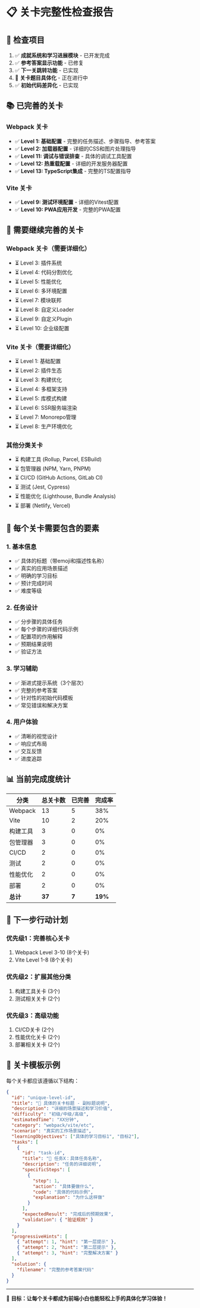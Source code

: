 # 📋 关卡完整性检查报告

## 🎯 检查项目

1. ✅ **成就系统和学习进展模块** - 已开发完成
2. ✅ **参考答案显示功能** - 已修复
3. ✅ **下一关跳转功能** - 已实现
4. 🔄 **关卡题目具体化** - 正在进行中
5. ✅ **初始代码差异化** - 已实现

## 📚 已完善的关卡

### Webpack 关卡
- ✅ **Level 1: 基础配置** - 完整的任务描述、步骤指导、参考答案
- ✅ **Level 2: 加载器配置** - 详细的CSS和图片处理指导
- ✅ **Level 11: 调试与错误排查** - 具体的调试工具配置
- ✅ **Level 12: 热重载配置** - 详细的开发服务器配置
- ✅ **Level 13: TypeScript集成** - 完整的TS配置指导

### Vite 关卡
- ✅ **Level 9: 测试环境配置** - 详细的Vitest配置
- ✅ **Level 10: PWA应用开发** - 完整的PWA配置

## 🔄 需要继续完善的关卡

### Webpack 关卡（需要详细化）
- ⏳ Level 3: 插件系统
- ⏳ Level 4: 代码分割优化  
- ⏳ Level 5: 性能优化
- ⏳ Level 6: 多环境配置
- ⏳ Level 7: 模块联邦
- ⏳ Level 8: 自定义Loader
- ⏳ Level 9: 自定义Plugin
- ⏳ Level 10: 企业级配置

### Vite 关卡（需要详细化）
- ⏳ Level 1: 基础配置
- ⏳ Level 2: 插件生态
- ⏳ Level 3: 构建优化
- ⏳ Level 4: 多框架支持
- ⏳ Level 5: 库模式构建
- ⏳ Level 6: SSR服务端渲染
- ⏳ Level 7: Monorepo管理
- ⏳ Level 8: 生产环境优化

### 其他分类关卡
- ⏳ 构建工具 (Rollup, Parcel, ESBuild)
- ⏳ 包管理器 (NPM, Yarn, PNPM)
- ⏳ CI/CD (GitHub Actions, GitLab CI)
- ⏳ 测试 (Jest, Cypress)
- ⏳ 性能优化 (Lighthouse, Bundle Analysis)
- ⏳ 部署 (Netlify, Vercel)

## 🎯 每个关卡需要包含的要素

### 1. 基本信息
- ✅ 具体的标题（带emoji和描述性名称）
- ✅ 真实的应用场景描述
- ✅ 明确的学习目标
- ✅ 预计完成时间
- ✅ 难度等级

### 2. 任务设计
- ✅ 分步骤的具体任务
- ✅ 每个步骤的详细代码示例
- ✅ 配置项的作用解释
- ✅ 预期结果说明
- ✅ 验证方法

### 3. 学习辅助
- ✅ 渐进式提示系统（3个层次）
- ✅ 完整的参考答案
- ✅ 针对性的初始代码模板
- ✅ 常见错误和解决方案

### 4. 用户体验
- ✅ 清晰的视觉设计
- ✅ 响应式布局
- ✅ 交互反馈
- ✅ 进度追踪

## 📊 当前完成度统计

| 分类 | 总关卡数 | 已完善 | 完成率 |
|------|----------|--------|--------|
| Webpack | 13 | 5 | 38% |
| Vite | 10 | 2 | 20% |
| 构建工具 | 3 | 0 | 0% |
| 包管理器 | 3 | 0 | 0% |
| CI/CD | 2 | 0 | 0% |
| 测试 | 2 | 0 | 0% |
| 性能优化 | 2 | 0 | 0% |
| 部署 | 2 | 0 | 0% |
| **总计** | **37** | **7** | **19%** |

## 🚀 下一步行动计划

### 优先级1：完善核心关卡
1. Webpack Level 3-10 (8个关卡)
2. Vite Level 1-8 (8个关卡)

### 优先级2：扩展其他分类
1. 构建工具关卡 (3个)
2. 测试相关关卡 (2个)

### 优先级3：高级功能
1. CI/CD关卡 (2个)
2. 性能优化关卡 (2个)
3. 部署相关关卡 (2个)

## 📝 关卡模板示例

每个关卡都应该遵循以下结构：

```json
{
  "id": "unique-level-id",
  "title": "🎯 具体的关卡标题 - 副标题说明",
  "description": "详细的场景描述和学习价值",
  "difficulty": "初级/中级/高级",
  "estimatedTime": "XX分钟",
  "category": "webpack/vite/etc",
  "scenario": "真实的工作场景描述",
  "learningObjectives": ["具体的学习目标1", "目标2"],
  "tasks": [
    {
      "id": "task-id",
      "title": "📍 任务X：具体任务名称",
      "description": "任务的详细说明",
      "specificSteps": [
        {
          "step": 1,
          "action": "具体要做什么",
          "code": "具体的代码示例",
          "explanation": "为什么这样做"
        }
      ],
      "expectedResult": "完成后的预期效果",
      "validation": { "验证规则" }
    }
  ],
  "progressiveHints": [
    { "attempt": 1, "hint": "第一层提示" },
    { "attempt": 2, "hint": "第二层提示" },
    { "attempt": 3, "hint": "完整解决方案" }
  ],
  "solution": {
    "filename": "完整的参考答案代码"
  }
}
```

---

🎯 **目标：让每个关卡都成为前端小白也能轻松上手的具体化学习体验！**